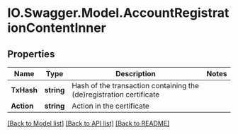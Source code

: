 # IO.Swagger.Model.AccountRegistrationContentInner
## Properties

Name | Type | Description | Notes
------------ | ------------- | ------------- | -------------
**TxHash** | **string** | Hash of the transaction containing the (de)registration certificate | 
**Action** | **string** | Action in the certificate | 

[[Back to Model list]](../README.md#documentation-for-models) [[Back to API list]](../README.md#documentation-for-api-endpoints) [[Back to README]](../README.md)

